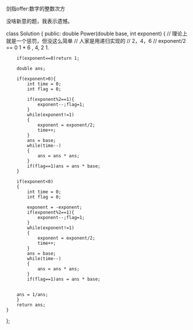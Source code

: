 剑指offer:数字的整数次方

没啥新意的题，我表示遗憾。

class Solution {
public:
    double Power(double base, int exponent) {
        // 理论上就是一个惩罚，但没这么简单
        // 人家是用递归实现的
        // 2，4，6
        // exponent/2 == 0      1 * 6 , 4, 2  1. 
        
        if(exponent==0)return 1;
        
        double ans;
        
        if(exponent>0){
            int time = 0;
            int flag = 0;
            
            if(exponent%2==1){
                exponent--;flag=1;
            }
            while(exponent!=1)
            {
                exponent = exponent/2;
                time++;
            }
            ans = base;
            while(time--)
            {
                ans = ans * ans;
            }
            if(flag==1)ans = ans * base;
        }
        
        if(exponent<0)
        {
            int time = 0;
            int flag = 0;
            
            exponent = -exponent;
            if(exponent%2==1){
                exponent--;flag=1;
            }
            while(exponent!=1)
            {
                exponent = exponent/2;
                time++;
            }
            ans = base;
            while(time--)
            {
                ans = ans * ans;
            }
            if(flag==1)ans = ans * base;
        
        
        ans = 1/ans;
        }
        return ans;      
    }
};
